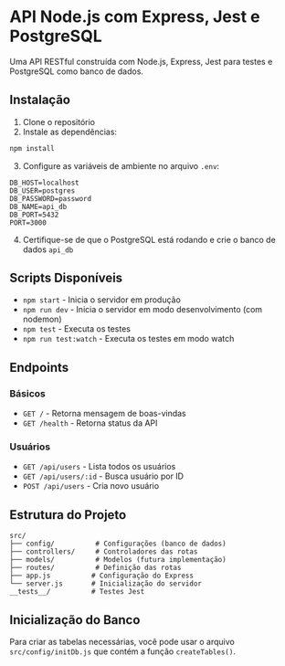 # API Node.js com Express, Jest e PostgreSQL

Uma API RESTful construída com Node.js, Express, Jest para testes e PostgreSQL como banco de dados.

## Instalação

1. Clone o repositório
2. Instale as dependências:
```bash
npm install
```

3. Configure as variáveis de ambiente no arquivo `.env`:
```
DB_HOST=localhost
DB_USER=postgres
DB_PASSWORD=password
DB_NAME=api_db
DB_PORT=5432
PORT=3000
```

4. Certifique-se de que o PostgreSQL está rodando e crie o banco de dados `api_db`

## Scripts Disponíveis

- `npm start` - Inicia o servidor em produção
- `npm run dev` - Inicia o servidor em modo desenvolvimento (com nodemon)
- `npm test` - Executa os testes
- `npm run test:watch` - Executa os testes em modo watch

## Endpoints

### Básicos
- `GET /` - Retorna mensagem de boas-vindas
- `GET /health` - Retorna status da API

### Usuários
- `GET /api/users` - Lista todos os usuários
- `GET /api/users/:id` - Busca usuário por ID
- `POST /api/users` - Cria novo usuário

## Estrutura do Projeto

```
src/
├── config/          # Configurações (banco de dados)
├── controllers/     # Controladores das rotas
├── models/          # Modelos (futura implementação)
├── routes/          # Definição das rotas
├── app.js          # Configuração do Express
└── server.js       # Inicialização do servidor
__tests__/          # Testes Jest
```

## Inicialização do Banco

Para criar as tabelas necessárias, você pode usar o arquivo `src/config/initDb.js` que contém a função `createTables()`.